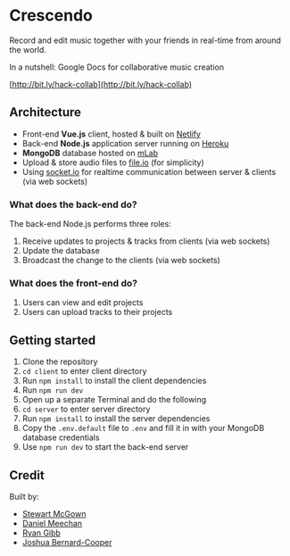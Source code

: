 # Crescendo

Record and edit music together with your friends in real-time from around the world.

In a nutshell: Google Docs for collaborative music creation

[http://bit.ly/hack-collab](http://bit.ly/hack-collab)

## Architecture

- Front-end **Vue.js** client, hosted & built on [Netlify](https://crescendo-live.netlify.com/)
- Back-end **Node.js** application server running on [Heroku](https://intermusic.herokuapp.com/)
- **MongoDB** database hosted on [mLab](https://mlab.com)
- Upload & store audio files to [file.io](https://www.file.io/) (for simplicity)
- Using [socket.io](https://socket.io/) for realtime communication between server & clients (via web sockets)

### What does the back-end do?

The back-end Node.js performs three roles:

1. Receive updates to projects & tracks from clients (via web sockets)
2. Update the database
3. Broadcast the change to the clients (via web sockets)

### What does the front-end do?

1. Users can view and edit projects
2. Users can upload tracks to their projects

<!-- ### How do deployments work?

1. We commiy -->

## Getting started

1. Clone the repository
2. `cd client` to enter client directory
3. Run `npm install` to install the client dependencies
4. Run `npm run dev`
5. Open up a separate Terminal and do the following
6. `cd server` to enter server directory
7. Run `npm install` to install the server dependencies
8. Copy the `.env.default` file to `.env` and fill it in with your MongoDB database credentials
9. Use `npm run dev` to start the back-end server

## Credit

Built by:

- [Stewart McGown](https://github.com/stewartmcgown)
- [Daniel Meechan](https://github.com/dmeechan)
- [Ryan Gibb](https://github.com/RyanGibb)
- [Joshua Bernard-Cooper](https://github.com/jbernardcooper)